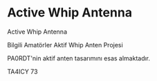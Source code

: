 # Active Whip Antenna
 Active Whip Antenna

 Bilgili Amatörler Aktif Whip Anten Projesi

 PA0RDT'nin aktif anten tasarımını esas almaktadır.

 TA4ICY 73
